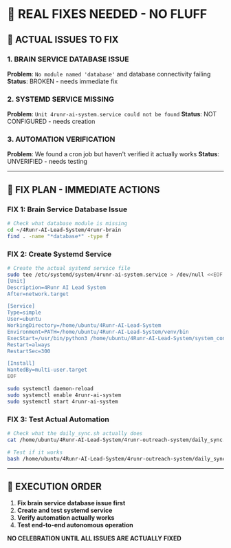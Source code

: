 # 🔧 REAL FIXES NEEDED - NO FLUFF

## 🎯 **ACTUAL ISSUES TO FIX**

### **1. BRAIN SERVICE DATABASE ISSUE**
**Problem**: `No module named 'database'` and database connectivity failing
**Status**: BROKEN - needs immediate fix

### **2. SYSTEMD SERVICE MISSING**
**Problem**: `Unit 4runr-ai-system.service could not be found`
**Status**: NOT CONFIGURED - needs creation

### **3. AUTOMATION VERIFICATION**
**Problem**: We found a cron job but haven't verified it actually works
**Status**: UNVERIFIED - needs testing

---

## 🔧 **FIX PLAN - IMMEDIATE ACTIONS**

### **FIX 1: Brain Service Database Issue**
```bash
# Check what database module is missing
cd ~/4Runr-AI-Lead-System/4runr-brain
find . -name "*database*" -type f
```

### **FIX 2: Create Systemd Service**
```bash
# Create the actual systemd service file
sudo tee /etc/systemd/system/4runr-ai-system.service > /dev/null <<EOF
[Unit]
Description=4Runr AI Lead System
After=network.target

[Service]
Type=simple
User=ubuntu
WorkingDirectory=/home/ubuntu/4Runr-AI-Lead-System
Environment=PATH=/home/ubuntu/4Runr-AI-Lead-System/venv/bin
ExecStart=/usr/bin/python3 /home/ubuntu/4Runr-AI-Lead-System/system_controller.py --autonomous
Restart=always
RestartSec=300

[Install]
WantedBy=multi-user.target
EOF

sudo systemctl daemon-reload
sudo systemctl enable 4runr-ai-system
sudo systemctl start 4runr-ai-system
```

### **FIX 3: Test Actual Automation**
```bash
# Check what the daily_sync.sh actually does
cat /home/ubuntu/4Runr-AI-Lead-System/4runr-outreach-system/daily_sync.sh

# Test if it works
bash /home/ubuntu/4Runr-AI-Lead-System/4runr-outreach-system/daily_sync.sh
```

---

## 🎯 **EXECUTION ORDER**

1. **Fix brain service database issue first**
2. **Create and test systemd service**  
3. **Verify automation actually works**
4. **Test end-to-end autonomous operation**

**NO CELEBRATION UNTIL ALL ISSUES ARE ACTUALLY FIXED**